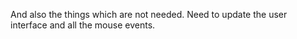 And also the things which are not needed.
Need to update the user interface and all the mouse events.
     
 
